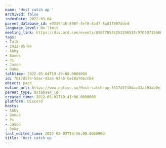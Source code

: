 ```yaml
---
name: 'Host catch up '
archived: false
indexDate: 2022-05-04
parent_database_id: e9339446-880f-4ef0-8ad7-8ad1f507dded
language_level: No limit
meeting_link: https://discord.com/events/830770544253206538/970597156681568276
tags:
- Talk
- 2022-05-04
- Abby
- Bones
- Pi
- Jason
- Duke
talktime: 2022-05-04T19:30:00.0000000
id: f617d574-5dac-43a4-93ab-0e18a766cc64
object: page
notion_url: https://www.notion.so/Host-catch-up-f617d5745dac43a493ab0e18a766cc64
parent_type: database_id
created_time: 2022-05-02T19:41:00.0000000
platform: Discord
hosts:
- Abby
- Bones
- Pi
- Jason
- Duke
last_edited_time: 2022-05-02T19:56:00.0000000
title: 'Host catch up '
---
```





